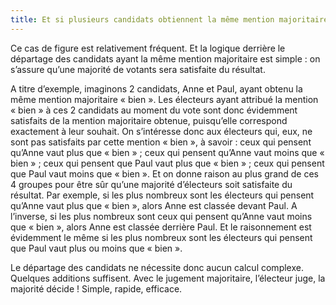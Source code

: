 ```yaml
---
title: Et si plusieurs candidats obtiennent la même mention majoritaire, on fait quoi ?
---
```


Ce cas de figure est relativement fréquent.
Et la logique derrière le départage des candidats ayant la même mention majoritaire est simple : on s’assure qu’une majorité de votants sera satisfaite du résultat.

A titre d’exemple, imaginons 2 candidats, Anne et Paul, ayant obtenu la même mention majoritaire « bien ».
Les électeurs ayant attribué la mention « bien » à ces 2 candidats au moment du vote sont donc évidemment satisfaits de la mention majoritaire obtenue, puisqu’elle correspond exactement à leur souhait.
On s’intéresse donc aux électeurs qui, eux, ne sont pas satisfaits par cette mention « bien », à savoir :
ceux qui pensent qu’Anne vaut plus que « bien » ;
ceux qui pensent qu’Anne vaut moins que « bien » ;
ceux qui pensent que Paul vaut plus que « bien » ;
ceux qui pensent que Paul vaut moins que « bien ».
Et on donne raison au plus grand de ces 4 groupes pour être sûr qu’une majorité d’électeurs soit satisfaite du résultat.
Par exemple, si les plus nombreux sont les électeurs qui pensent qu’Anne vaut plus que « bien », alors Anne est classée devant Paul. A l’inverse, si les plus nombreux sont ceux qui pensent qu’Anne vaut moins que « bien », alors Anne est classée derrière Paul. Et le raisonnement est évidemment le même si les plus nombreux sont les électeurs qui pensent que Paul vaut plus ou moins que « bien ».

Le départage des candidats ne nécessite donc aucun calcul complexe. Quelques additions suffisent. Avec le jugement majoritaire, l’électeur juge, la majorité décide !
Simple, rapide, efficace.


